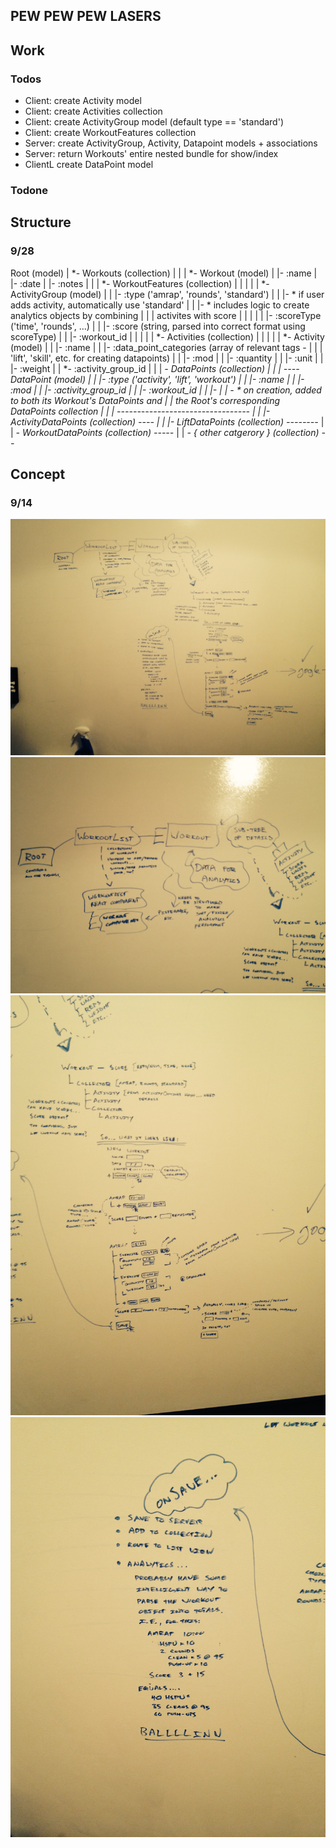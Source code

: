 ## PEW PEW PEW LASERS

## Work
### Todos
  * Client: create Activity model
  * Client: create Activities collection
  * Client: create ActivityGroup model (default type == 'standard')
  * Client: create WorkoutFeatures collection
  * Server: create ActivityGroup, Activity, Datapoint models + associations
  * Server: return Workouts' entire nested bundle for show/index
  * ClientL create DataPoint model


### Todone


## Structure

### 9/28
Root (model)
|
*- Workouts (collection)
|  |
|  *- Workout (model)
|     |- :name
|     |- :date
|     |- :notes
|     |
|     *- WorkoutFeatures (collection)
|     |  |
|     |  *- ActivityGroup (model)
|     |     |- :type ('amrap', 'rounds', 'standard')
|     |     |- * if user adds activity, automatically use 'standard'
|     |     |- * includes logic to create analytics objects by combining
|     |     |    activites with score
|     |     |
|     |     |- :scoreType ('time', 'rounds', ...)
|     |     |- :score (string, parsed into correct format using scoreType)
|     |     |- :workout_id
|     |     |
|     |     *- Activities (collection)
|     |        |
|     |        *- Activity (model)
|     |           |- :name
|     |           |- :data_point_categories (array of relevant tags -
|     |           |    'lift', 'skill', etc. for creating datapoints)
|     |           |- :mod
|     |           |- :quantity
|     |           |- :unit
|     |           |- :weight
|     |           *- :activity_group_id
|     |
|     *- DataPoints (collection)
|        |
|    *---*- DataPoint (model)
|    |   |- :type ('activity', 'lift', 'workout')
|    |   |- :name
|    |   |- :mod
|    |   |- :activity_group_id
|    |   |- :workout_id
|    |   |-
|    |   *- * on creation, added to both its Workout's DataPoints and
|    |        the Root's corresponding DataPoints collection
|    |
|    *---------------------------------*
|                                      |
|- ActivityDataPoints (collection) ----*
|                                      |
|- LiftDataPoints (collection) --------*
|                                      |
*- WorkoutDataPoints (collection) -----*
|                                      |
*- { other catgerory } (collection)  --*


## Concept

### 9/14
![full system](/lib/assets/concept/IMG_3078.jpg)
![high level](/lib/assets/concept/IMG_3079.jpg)
![workout form](/lib/assets/concept/IMG_3080.jpg)
![analytics creation](/lib/assets/concept/IMG_3081.jpg)

